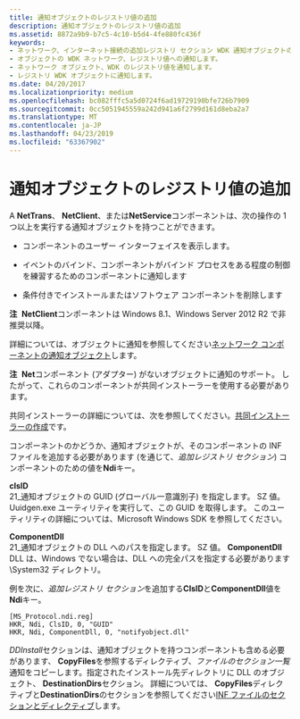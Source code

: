 ```yaml
---
title: 通知オブジェクトのレジストリ値の追加
description: 通知オブジェクトのレジストリ値の追加
ms.assetid: 8872a9b9-b7c5-4c10-b5d4-4fe880fc436f
keywords:
- ネットワーク、インターネット接続の追加レジストリ セクション WDK 通知オブジェクトのレジストリ値
- オブジェクトの WDK ネットワーク、レジストリ値への通知します。
- ネットワーク オブジェクト、WDK のレジストリ値を通知します。
- レジストリ WDK オブジェクトに通知します。
ms.date: 04/20/2017
ms.localizationpriority: medium
ms.openlocfilehash: bc082fffc5a5d0724f6ad19729190bfe726b7909
ms.sourcegitcommit: 0cc5051945559a242d941a6f2799d161d8eba2a7
ms.translationtype: MT
ms.contentlocale: ja-JP
ms.lasthandoff: 04/23/2019
ms.locfileid: "63367902"
---
```

# <a name="adding-registry-values-for-a-notify-object"></a>通知オブジェクトのレジストリ値の追加





A **NetTrans**、 **NetClient**、または**NetService**コンポーネントは、次の操作の 1 つ以上を実行する通知オブジェクトを持つことができます。

-   コンポーネントのユーザー インターフェイスを表示します。

-   イベントのバインド、コンポーネントがバインド プロセスをある程度の制御を練習するためのコンポーネントに通知します

-   条件付きでインストールまたはソフトウェア コンポーネントを削除します

**注**  **NetClient**コンポーネントは Windows 8.1、Windows Server 2012 R2 で非推奨以降。

 

詳細については、オブジェクトに通知を参照してください[ネットワーク コンポーネントの通知オブジェクト](notify-objects-for-network-components.md)します。

**注**  **Net**コンポーネント (アダプター) がないオブジェクトに通知のサポート。 したがって、これらのコンポーネントが共同インストーラーを使用する必要があります。

 

共同インストーラーの詳細については、次を参照してください。[共同インストーラーの作成](https://msdn.microsoft.com/library/windows/hardware/ff554011)です。

コンポーネントのかどうか、通知オブジェクトが、そのコンポーネントの INF ファイルを追加する必要があります (を通じて、*追加レジストリ セクション*) コンポーネントのための値を**Ndi**キー。

<a href="" id="clsid"></a>**clsID**  
21\_通知オブジェクトの GUID (グローバル一意識別子) を指定します。 SZ 値。 Uuidgen.exe ユーティリティを実行して、この GUID を取得します。 このユーティリティの詳細については、Microsoft Windows SDK を参照してください。

<a href="" id="componentdll"></a>**ComponentDll**  
21\_通知オブジェクトの DLL へのパスを指定します。 SZ 値。 **ComponentDll** DLL は、Windows でない場合は、DLL への完全パスを指定する必要があります\\System32 ディレクトリ。

例を次に、*追加レジストリ セクション*を追加する**ClsID**と**ComponentDll**値を**Ndi**キー。

```INF
[MS_Protocol.ndi.reg]
HKR, Ndi, ClsID, 0, "GUID"
HKR, Ndi, ComponentDll, 0, "notifyobject.dll"
```

*DDInstall*セクションは、通知オブジェクトを持つコンポーネントも含める必要があります、 **CopyFiles**を参照するディレクティブ、*ファイルのセクション一覧*通知をコピーします。指定されたインストール先ディレクトリに DLL のオブジェクト、 **DestinationDirs**セクション。 詳細については、 **CopyFiles**ディレクティブと**DestinationDirs**のセクションを参照してください[INF ファイルのセクションとディレクティブ](https://msdn.microsoft.com/library/windows/hardware/ff547433)します。

 

 





